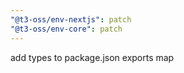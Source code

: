 ```yaml
---
"@t3-oss/env-nextjs": patch
"@t3-oss/env-core": patch
---
```


add types to package.json exports map
